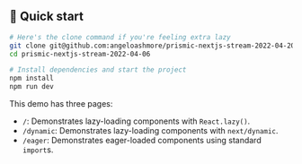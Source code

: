 ## 🚀 Quick start

```bash
# Here's the clone command if you're feeling extra lazy
git clone git@github.com:angeloashmore/prismic-nextjs-stream-2022-04-20.git
cd prismic-nextjs-stream-2022-04-06

# Install dependencies and start the project
npm install
npm run dev
```

This demo has three pages:

- `/`: Demonstrates lazy-loading components with `React.lazy()`.
- `/dynamic`: Demonstrates lazy-loading components with `next/dynamic`.
- `/eager`: Demonstrates eager-loaded components using standard `import`s.
